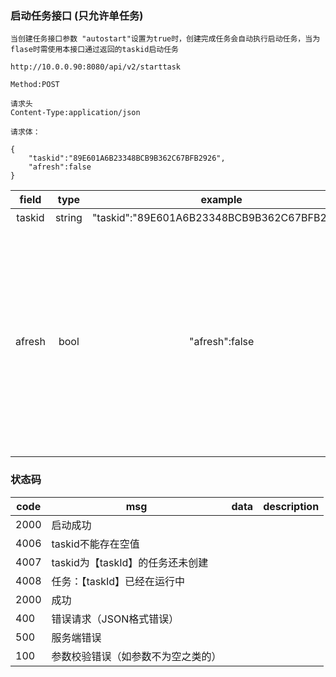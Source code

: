 

### 启动任务接口 (只允许单任务)

    当创建任务接口参数 "autostart"设置为true时，创建完成任务会自动执行启动任务，当为flase时需使用本接口通过返回的taskid启动任务
    
    http://10.0.0.90:8080/api/v2/starttask
        
    Method:POST
    
    请求头
    Content-Type:application/json
    
    请求体：
    
    {
    	"taskid":"89E601A6B23348BCB9B362C67BFB2926",
    	"afresh":false
    }

| field  |  type  |                   example                   |                         description                          |
| :----: | :----: | :-----------------------------------------: | :----------------------------------------------------------: |
| taskid | string | "taskid":"89E601A6B23348BCB9B362C67BFB2926" |                            任务id                            |
| afresh |  bool  |               "afresh":false                | 是否断点续传,false为断点续传,默认为true，断点续传成功的前提为之前改任务必须进行过同步，并且已经进入增量同步阶段，offset必须已经被记录，否则将会启动失败 |



### 状态码

| code | msg                                | data | description |
| ---- | ---------------------------------- | ---- | ----------- |
| 2000 | 启动成功                           |      |             |
| 4006 | taskid不能存在空值                 |      |             |
| 4007 | taskid为【taskId】的任务还未创建   |      |             |
| 4008 | 任务：【taskId】已经在运行中       |      |             |
| 2000 | 成功                               |      |             |
| 400  | 错误请求（JSON格式错误）           |      |
| 500  | 服务端错误                         |      |
| 100  | 参数校验错误（如参数不为空之类的） |      |

​       